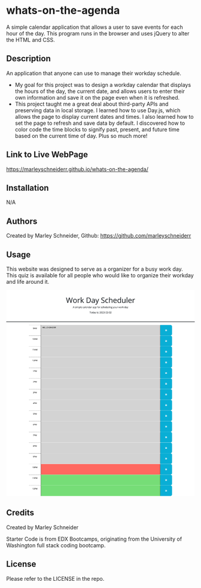 # whats-on-the-agenda
A simple calendar application that allows a user to save events for each hour of the day. This program runs in the browser and uses jQuery to alter the HTML and CSS.

## Description

An application that anyone can use to manage their workday schedule.

- My goal for this project was to design a workday calendar that displays the hours of the day, the current date, and allows users to enter their own information and save it on the page even when it is refreshed.
- This project taught me a great deal about third-party APIs and preserving data in local storage. I learned how to use Day.js, which allows the page to display current dates and times. I also learned how to set the page to refresh and save data by default. I discovered how to color code the time blocks to signify past, present, and future time based on the current time of day. Plus so much more!

## Link to Live WebPage

https://marleyschneiderr.github.io/whats-on-the-agenda/

## Installation

N/A

## Authors

Created by Marley Schneider, Github: https://github.com/marleyschneiderr

## Usage

This website was designed to serve as a organizer for a busy work day. This quiz is available for all people who would like to organize their workday and life around it.

![Screenshot of Full Webpage](assets/images/work-day.png)

## Credits

Created by Marley Schneider

Starter Code is from EDX Bootcamps, originating from the University of Washington full stack coding bootcamp.

## License

Please refer to the LICENSE in the repo.

